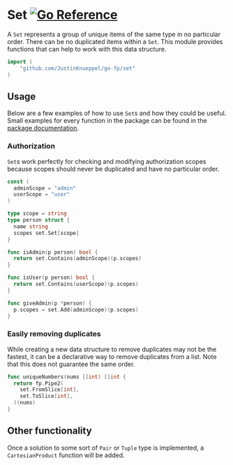 # Set [![Go Reference](https://pkg.go.dev/badge/github.com/JustinKnueppel/go-fp/set.svg)](https://pkg.go.dev/github.com/JustinKnueppel/go-fp/set)

A `Set` represents a group of unique items of the same type in no particular order. There can be no duplicated items within a `Set`. This module provides functions that can help to work with this data structure.

```go
import (
	"github.com/JustinKnueppel/go-fp/set"
)
```

## Usage

Below are a few examples of how to use `Set`s and how they could be useful. Small examples for every function in the package can be found in the [package documentation](https://pkg.go.dev/github.com/JustinKnueppel/go-fp/set).

### Authorization

`Set`s work perfectly for checking and modifying authorization scopes because scopes should never be duplicated and have no particular order.

```go
const (
  adminScope = "admin"
  userScope = "user"
)

type scope = string
type person struct {
  name string
  scopes set.Set[scope]
}

func isAdmin(p person) bool {
  return set.Contains(adminScope)(p.scopes)
}

func isUser(p person) bool {
  return set.Contains(userScope)(p.scopes)
}

func giveAdmin(p *person) {
  p.scopes = set.Add(adminScope)(p.scopes)
}
```

### Easily removing duplicates

While creating a new data structure to remove duplicates may not be the fastest, it can be a declarative way to remove duplicates from a list. Note that this does not guarantee the same order.

```go
func uniqueNumbers(nums []int) []int {
  return fp.Pipe2(
    set.FromSlice[int],
    set.ToSlice[int],
  )(nums)
}
```

## Other functionality

Once a solution to some sort of `Pair` or `Tuple` type is implemented, a `CartesianProduct` function will be added.
